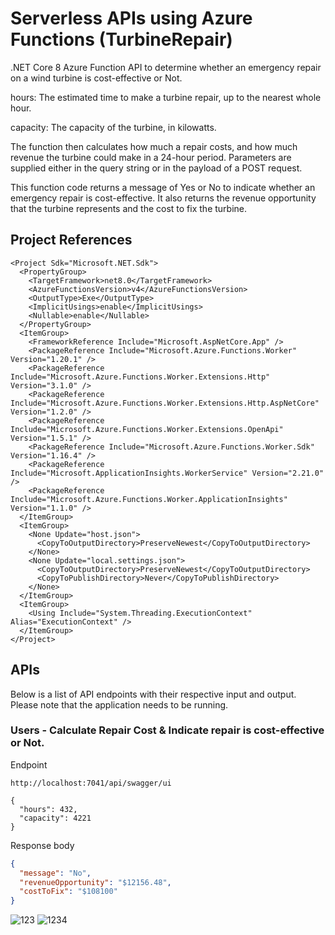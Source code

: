 
# Serverless APIs using Azure Functions (TurbineRepair)

.NET Core 8 Azure Function API to determine whether an emergency repair on a wind turbine is cost-effective or Not.

hours:	The estimated time to make a turbine repair, up to the nearest whole hour.

capacity:	The capacity of the turbine, in kilowatts.

The function then calculates how much a repair costs, and how much revenue the turbine could make in a 24-hour period. Parameters are supplied either in the query string or in the payload of a POST request.

This function code returns a message of Yes or No to indicate whether an emergency repair is cost-effective. It also returns the revenue opportunity that the turbine represents and the cost to fix the turbine.

## Project References
```
<Project Sdk="Microsoft.NET.Sdk">
  <PropertyGroup>
    <TargetFramework>net8.0</TargetFramework>
    <AzureFunctionsVersion>v4</AzureFunctionsVersion>
    <OutputType>Exe</OutputType>
    <ImplicitUsings>enable</ImplicitUsings>
    <Nullable>enable</Nullable>
  </PropertyGroup>
  <ItemGroup>
    <FrameworkReference Include="Microsoft.AspNetCore.App" />
    <PackageReference Include="Microsoft.Azure.Functions.Worker" Version="1.20.1" />
    <PackageReference Include="Microsoft.Azure.Functions.Worker.Extensions.Http" Version="3.1.0" />
    <PackageReference Include="Microsoft.Azure.Functions.Worker.Extensions.Http.AspNetCore" Version="1.2.0" />
    <PackageReference Include="Microsoft.Azure.Functions.Worker.Extensions.OpenApi" Version="1.5.1" />
    <PackageReference Include="Microsoft.Azure.Functions.Worker.Sdk" Version="1.16.4" />
    <PackageReference Include="Microsoft.ApplicationInsights.WorkerService" Version="2.21.0" />
    <PackageReference Include="Microsoft.Azure.Functions.Worker.ApplicationInsights" Version="1.1.0" />
  </ItemGroup>
  <ItemGroup>
    <None Update="host.json">
      <CopyToOutputDirectory>PreserveNewest</CopyToOutputDirectory>
    </None>
    <None Update="local.settings.json">
      <CopyToOutputDirectory>PreserveNewest</CopyToOutputDirectory>
      <CopyToPublishDirectory>Never</CopyToPublishDirectory>
    </None>
  </ItemGroup>
  <ItemGroup>
    <Using Include="System.Threading.ExecutionContext" Alias="ExecutionContext" />
  </ItemGroup>
</Project>

```

## APIs

Below is a list of API endpoints with their respective input and output. Please note that the application needs to be running.

### Users - Calculate Repair Cost & Indicate repair is cost-effective or Not.

Endpoint

```
http://localhost:7041/api/swagger/ui

{
  "hours": 432,
  "capacity": 4221
}
```

Response body

```json
{
  "message": "No",
  "revenueOpportunity": "$12156.48",
  "costToFix": "$108100"
}
```

![123](https://github.com/user-attachments/assets/0d2fcf89-f582-4664-8cb9-a34baf08f3e2)
![1234](https://github.com/user-attachments/assets/048ef655-11b6-430d-afcb-ff1a13af81f0)

